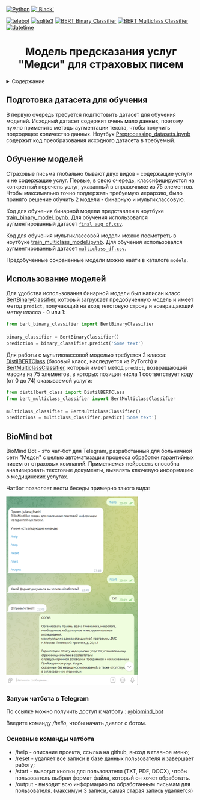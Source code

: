 <a name="readme-top"></a>
[![Python](https://img.shields.io/badge/Python-3776AB?style=for-the-badge&logo=python&logoColor=white)](https://python.org/)
[!['Black'](https://img.shields.io/badge/code_style-black-black?style=for-the-badge)](https://github.com/psf/black)

<!-- Библиотеки проекта -->
[![telebot](https://img.shields.io/badge/telebot-blue?style=for-the-badge&logo=telegram&logoColor=white)](https://github.com/eternnoir/pyTelegramBotAPI)
[![sqlite3](https://img.shields.io/badge/sqlite3-07405E?style=for-the-badge&logo=sqlite&logoColor=white)](https://www.sqlite.org/index.html)
[![BERT Binary Classifier](https://img.shields.io/badge/BERT%20Binary%20Classifier-red?style=for-the-badge)](#)
[![BERT Multiclass Classifier](https://img.shields.io/badge/BERT%20Multiclass%20Classifier-green?style=for-the-badge)](#)
[![datetime](https://img.shields.io/badge/datetime-blue?style=for-the-badge)](https://docs.python.org/3/library/datetime.html)

<h1 align="center">Модель предсказания услуг "Медси" для страховых писем</h1>

<!-- Содержание -->
<details>
  <summary>Содержание</summary>
  <ol>
    <li>
      <a href="#подготовка-датасета-для-обучения">Подготовка датасета для обучения</a>  
    </li>
    <li>
      <a href="#обучение-моделей">Обучение моделей</a>  
    </li>
    <li>
      <a href="#использование-моделей">Использование моделей</a>  
    </li>
    <li>
      <a href="#biomind-bot">BioMind bot</a>
      <ul>
        <li><a href="#запуск-чатбота-в-telegram">Запуск чатбота в Telegram</a></li>
        <li>
          <a href="#основные-команды-чатбота">Основные команды чатбота</a>
        </li>
      </ul>
    </li>
  </ol>
</details>

## Подготовка датасета для обучения
В первую очередь требуется подгтотовить датасет для обучения моделей. Исходный датасет содержит очень мало данных, поэтому нужно применить методы аугментации текста, чтобы получить подходящее количество данных. Ноутбук [Preprocessing_datasets.ipynb](Preprocessing_datasets.ipynb) содержит код преобразования исходного датасета в требуемый.

## Обучение моделей
Страховые письма глобально бывают двух видов - содержащие услуги и не содержащие услуг. Первые, в свою очередь, классифицируются на конкретный перечень услуг, указанный в справочнике из 75 элементов. Чтобы максимально точно поддержать требуемую иерархию, было принято решение обучить 2 модели - бинарную и мультиклассовую.

Код для обучения бинарной модели представлен в ноутбуке [train_binary_model.ipynb](train_binary_model.ipynb). Для обучения использовался аугментированный датасет [`final_aug_df.csv`](datasets/final_aug_df.csv).

Код для обучения мультиклассовой модели можно посмотреть в ноутбуке [train_multiclass_model.ipynb](train_multiclass_model.ipynb). Для обучения использовался аугментированный датасет [`multiclass_df.csv`](datasets/multiclass_df.csv).

Предобученные сохраненные модели можно найти в каталоге `models`.

## Использование моделей
Для удобства использования бинарной модели был написан класс [BertBinaryClassifier](bert_binary_classifier.py), который загружает предобученную модель и имеет метод `predict`, получающий на вход текстовую строку и возвращающий метку класса - 0 или 1:

```python
from bert_binary_classifier import BertBinaryClassifier

binary_classifier = BertBinaryClassifier()
prediction = binary_classifier.predict('Some text')
```

Для работы с мультиклассовой моделью требуется 2 класса: [DistilBERTClass](distilbert_class.py) (базовый класс, наследуется из PyTorch) и [BertMulticlassClassifier](bert_multiclass_classifier.py), который имеет метод `predict`, возвращающий массив из 75 элементов, в которых позиция числа 1 соответствует коду (от 0 до 74) оказываемой услуги:

```python
from distilbert_class import DistilBERTClass
from bert_multiclass_classifier import BertMulticlassClassifier

multiclass_classifier = BertMulticlassClassifier()
predictions = multiclass_classifier.predict('Some text')
```

<!-- BIOMIND BOT -->
## BioMind bot
BioMind Bot - это чат-бот для Telegram, разработанный для больничной сети "Медси" с целью автоматизации процесса обработки гарантийных писем от страховых компаний. Применяемая нейросеть способна анализировать текстовые документы, выявлять ключевую информацию о медицинских услугах.

Чатбот позволяет вести беседы примерно такого вида:

<img src="chatbot/chatbot.png" alt="диалог с чатботом в телеграмме" width="350" height="500">

### Запуск чатбота в Telegram

По ссылке можно получить доступ к чатботу : [@biomind_bot](https://t.me/biomind_bot)

Введите команду */hello*, чтобы начать диалог с ботом.

<!-- ОСНОВНЫЕ КОМАНДЫ ЧАТБОТА -->
### Основные команды чатбота
- /help - описание проекта, ссылка на github, выход в главное меню;
- /reset - удаляет все записи в базе данных пользователя и завершает работу;
- /start - выводит кнопки для пользователя (TXT, PDF, DOCX), чтобы пользователь выбрал формат файла, который он хочет обработать.
- /output - выводит всю информацию по обработанным письмам для пользователя. (максимум 3 записи, самая старая запись удаляется)
